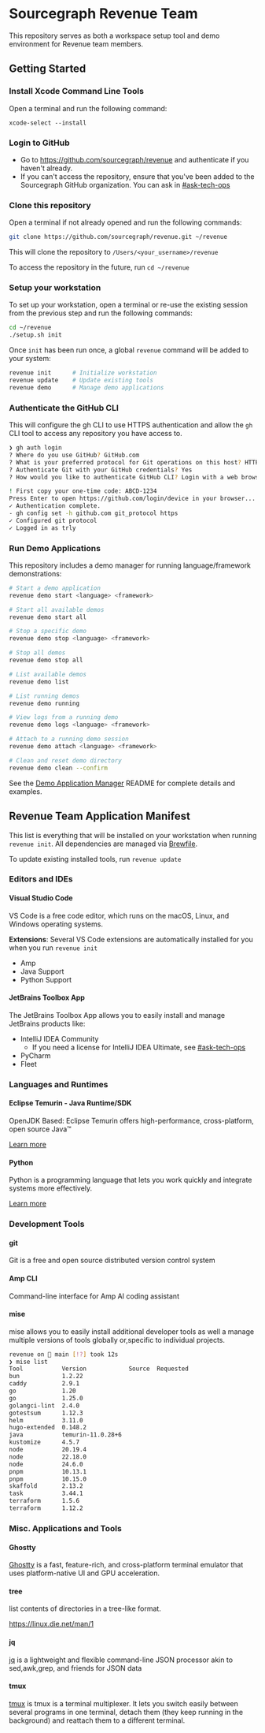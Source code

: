# Sourcegraph Revenue Team

This repository serves as both a workspace setup tool and demo environment for
Revenue team members.

## Getting Started

### Install Xcode Command Line Tools

Open a terminal and run the following command:

`xcode-select --install`

### Login to GitHub

- Go to <https://github.com/sourcegraph/revenue> and authenticate if you haven't
already.
- If you can't access the repository, ensure that you've been added to the
Sourcegraph GitHub organization. You can ask in [#ask-tech-ops](https://sourcegraph.slack.com/archives/C01CSS3TC75)

### Clone this repository

Open a terminal if not already opened and run the following commands:

```bash
git clone https://github.com/sourcegraph/revenue.git ~/revenue
```

This will clone the repository to `/Users/<your_username>/revenue`

To access the repository in the future, run `cd ~/revenue`

### Setup your workstation

To set up your workstation, open a terminal or re-use the existing session from
the previous step and run the following commands:

```bash
cd ~/revenue
./setup.sh init
```

Once `init` has been run once, a global `revenue` command will be added to your system:

```bash
revenue init      # Initialize workstation  
revenue update    # Update existing tools
revenue demo      # Manage demo applications
```

### Authenticate the GitHub CLI

This will configure the gh CLI to use HTTPS authentication and allow the `gh`
CLI tool to access any repository you have access to.

```bash
❯ gh auth login
? Where do you use GitHub? GitHub.com
? What is your preferred protocol for Git operations on this host? HTTPS
? Authenticate Git with your GitHub credentials? Yes
? How would you like to authenticate GitHub CLI? Login with a web browser

! First copy your one-time code: ABCD-1234
Press Enter to open https://github.com/login/device in your browser...
✓ Authentication complete.
- gh config set -h github.com git_protocol https
✓ Configured git protocol
✓ Logged in as trly
```

### Run Demo Applications

This repository includes a demo manager for running language/framework demonstrations:

```bash
# Start a demo application
revenue demo start <language> <framework>

# Start all available demos
revenue demo start all

# Stop a specific demo
revenue demo stop <language> <framework>

# Stop all demos
revenue demo stop all

# List available demos
revenue demo list

# List running demos
revenue demo running

# View logs from a running demo
revenue demo logs <language> <framework>

# Attach to a running demo session
revenue demo attach <language> <framework>

# Clean and reset demo directory
revenue demo clean --confirm
```

See the [Demo Application Manager](/amp_demos/README.md) README for complete
details and examples.

## Revenue Team Application Manifest

This list is everything that will be installed on your workstation when running
`revenue init`. All dependencies are managed via [Brewfile](/Brewfile).

To update existing installed tools, run `revenue update`

### Editors and IDEs

#### Visual Studio Code

VS Code is a free code editor, which runs on the macOS, Linux, and Windows
operating systems.

**Extensions**:
Several VS Code extensions are automatically installed for you when you run
`revenue init`

- Amp
- Java Support
- Python Support

#### JetBrains Toolbox App

The JetBrains Toolbox App allows you to easily install and manage JetBrains
products like:

- IntelliJ IDEA Community
  - If you need a license for IntelliJ IDEA Ultimate, see [#ask-tech-ops](https://sourcegraph.slack.com/archives/C01CSS3TC75)
- PyCharm
- Fleet

### Languages and Runtimes

#### Eclipse Temurin - Java Runtime/SDK

OpenJDK Based: Eclipse Temurin offers high-performance, cross-platform,
open source Java™

[Learn more](https://adoptium.net/temurin)

#### Python

Python is a programming language that lets you work quickly
and integrate systems more effectively.

[Learn more](https://www.python.org/doc/)

### Development Tools

#### git

Git is a free and open source distributed version control system

#### Amp CLI

Command-line interface for Amp AI coding assistant

#### mise

mise allows you to easily install additional developer tools as well a manage
multiple versions of tools globally or,specific to individual projects.

```bash
revenue on  main [!?] took 12s
❯ mise list
Tool           Version            Source  Requested
bun            1.2.22
caddy          2.9.1
go             1.20
go             1.25.0
golangci-lint  2.4.0
gotestsum      1.12.3
helm           3.11.0
hugo-extended  0.148.2
java           temurin-11.0.28+6
kustomize      4.5.7
node           20.19.4
node           22.18.0
node           24.6.0
pnpm           10.13.1
pnpm           10.15.0
skaffold       2.13.2
task           3.44.1
terraform      1.5.6
terraform      1.12.2
```

### Misc. Applications and Tools

#### Ghostty

[Ghostty](https://ghostty.org/docs) is a fast, feature-rich, and cross-platform
terminal emulator that uses platform-native UI and GPU acceleration.

#### tree

list contents of directories in a tree-like format.

<https://linux.die.net/man/1>

#### jq

[jq](https://github.com/jqlang/jq) is a lightweight and flexible command-line
JSON processor akin to sed,awk,grep, and friends for JSON data

#### tmux

[tmux](https://github.com/tmux/tmux/wiki) is tmux is a terminal multiplexer. It
lets you switch easily between several programs in one terminal, detach them
(they keep running in the background) and reattach them to a different terminal.

